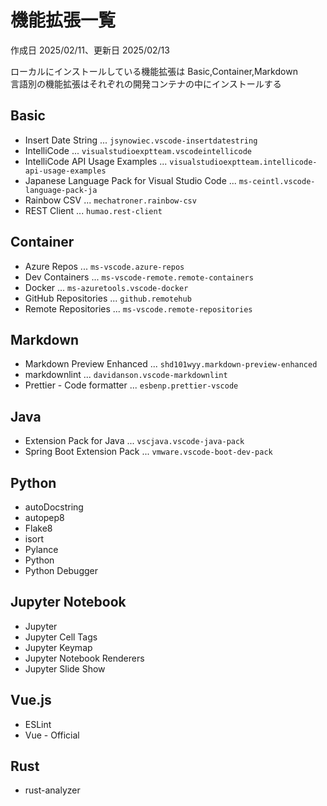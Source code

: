 # 機能拡張一覧

作成日 2025/02/11、更新日 2025/02/13

ローカルにインストールしている機能拡張は Basic,Container,Markdown\
言語別の機能拡張はそれぞれの開発コンテナの中にインストールする

## Basic

- Insert Date String ... `jsynowiec.vscode-insertdatestring`
- IntelliCode ... `visualstudioexptteam.vscodeintellicode`
- IntelliCode API Usage Examples ... `visualstudioexptteam.intellicode-api-usage-examples`
- Japanese Language Pack for Visual Studio Code ... `ms-ceintl.vscode-language-pack-ja`
- Rainbow CSV ... `mechatroner.rainbow-csv`
- REST Client ... `humao.rest-client`

## Container

- Azure Repos ... `ms-vscode.azure-repos`
- Dev Containers ... `ms-vscode-remote.remote-containers`
- Docker ... `ms-azuretools.vscode-docker`
- GitHub Repositories ... `github.remotehub`
- Remote Repositories ... `ms-vscode.remote-repositories`

## Markdown

- Markdown Preview Enhanced ... `shd101wyy.markdown-preview-enhanced`
- markdownlint ... `davidanson.vscode-markdownlint`
- Prettier - Code formatter ... `esbenp.prettier-vscode`

## Java

- Extension Pack for Java ... `vscjava.vscode-java-pack`
- Spring Boot Extension Pack ... `vmware.vscode-boot-dev-pack`

## Python

- autoDocstring
- autopep8
- Flake8
- isort
- Pylance
- Python
- Python Debugger

## Jupyter Notebook

- Jupyter
- Jupyter Cell Tags
- Jupyter Keymap
- Jupyter Notebook Renderers
- Jupyter Slide Show

## Vue.js

- ESLint
- Vue - Official

## Rust

- rust-analyzer
